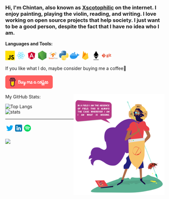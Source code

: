 ### Hi, I'm Chintan, also known as [Xscotophilic](https://xscotophilic.ml/) on the internet. I enjoy painting, playing the violin, reading, and writing. I love working on open source projects that help society. I just want to be a good person, despite the fact that I have no idea who I am.

**Languages and Tools:**

<code><img height="30" src="./assets/icons/tech/javascript.png" /></code>
<code><img height="30" src="./assets/icons/tech/react.png"></code>
<code><img height="30" src="./assets/icons/tech/angular.png"></code>
<code><img height="30" src="./assets/icons/tech/nodejs.png"></code>
<code><img height="30" src="./assets/icons/tech/tensorflow.png" /></code>
<code><img height="30" src="./assets/icons/tech/python.png" /></code>
<code><img height="30" src="./assets/icons/tech/docker.png" /></code>
<code><img height="30" src="./assets/icons/tech/firebase.png" /></code>
<code><img height="30" src="./assets/icons/tech/ethereum.png" /></code>
<code><img height="30" src="./assets/icons/tech/git.png" /></code>

If you like what I do, maybe consider buying me a coffee🥺

<a href="https://www.buymeacoffee.com/xscotophilic" target="_blank"><img src="./assets/icons/social/coffee.png" alt="Buy Me A Coffee" width="150" ></a>

<img align="right" alt="meh" src="./assets/images/meh.png" height="320" />

My GitHub Stats:

<img src="https://github-readme-stats.vercel.app/api/top-langs/?username=xscotophilic&layout=compact&theme=gotham" alt="Top Langs" />
<br />
<img src="https://github-readme-stats.vercel.app/api?username=xscotophilic&show_icons=true&theme=gotham" alt="stats" />

---

<a href="https://twitter.com/tyrion404">
  <img style="margin: 3px" align="left" alt="Twitter" width="22px" src="./assets/icons/social/twitter.png" />
</a>

<a href="https://www.linkedin.com/in/tyrion404/">
  <img style="margin: 3px" align="left" alt="Linkedin" width="22px" src="./assets/icons/social/linkedin.png" />
</a>

<a href="https://open.spotify.com/user/1lzx6w5d843jocxciu9w9ojqu">
  <img style="margin: 3px" align="left" alt="Spotify" width="22px" src="./assets/icons/social/spotify.png" />
</a>

<br />
<br />

![](https://visitor-badge.glitch.me/badge?page_id=xscotophilic.xscotophilic)
